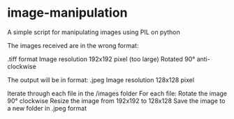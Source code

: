 # image-manipulation
A simple script for manipulating images using PIL on python

The images received are in the wrong format:

.tiff format
Image resolution 192x192 pixel (too large)
Rotated 90° anti-clockwise

The output will be in format:
.jpeg
Image resolution 128x128 pixel

Iterate through each file in the /images folder
For each file:
Rotate the image 90° clockwise
Resize the image from 192x192 to 128x128
Save the image to a new folder in .jpeg format
